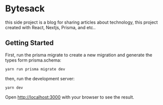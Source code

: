# Bytesack
this side project is a blog for sharing articles about technology, this project created with React, Nextjs, Prisma, and etc..
## Getting Started

First, run the prisma migrate to create a new migration and generate the types form prisma.schema:

```bash
yarn run prisma migrate dev
```

then, run the development server:

```bash
yarn dev
```

Open [http://localhost:3000](http://localhost:3000) with your browser to see the result.
